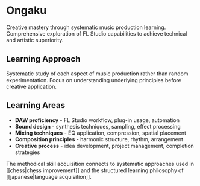 # Ongaku

Creative mastery through systematic music production learning. Comprehensive exploration of FL Studio capabilities to achieve technical and artistic superiority.

## Learning Approach

Systematic study of each aspect of music production rather than random experimentation. Focus on understanding underlying principles before creative application.

## Learning Areas

- **DAW proficiency** - FL Studio workflow, plug-in usage, automation
- **Sound design** - synthesis techniques, sampling, effect processing
- **Mixing techniques** - EQ application, compression, spatial placement
- **Composition principles** - harmonic structure, rhythm, arrangement
- **Creative process** - idea development, project management, completion strategies

The methodical skill acquisition connects to systematic approaches used in [[chess|chess improvement]] and the structured learning philosophy of [[japanese|language acquisition]].
